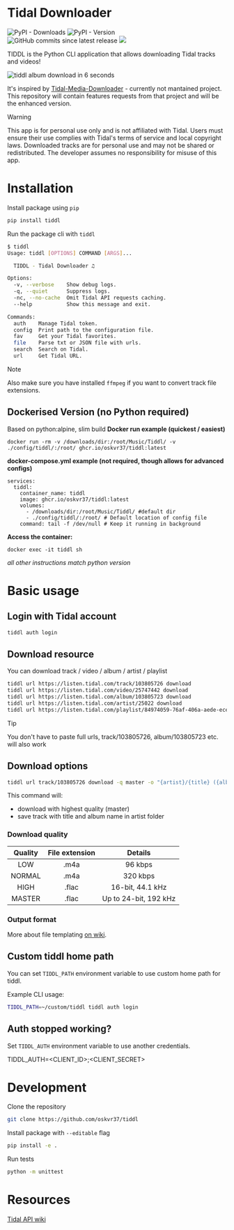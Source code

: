 # Tidal Downloader

![PyPI - Downloads](https://img.shields.io/pypi/dm/tiddl?style=for-the-badge&color=%2332af64)
![PyPI - Version](https://img.shields.io/pypi/v/tiddl?style=for-the-badge)
![GitHub commits since latest release](https://img.shields.io/github/commits-since/oskvr37/tiddl/latest?style=for-the-badge)
[<img src="https://img.shields.io/badge/gitmoji-%20😜%20😍-FFDD67.svg?style=for-the-badge" />](https://gitmoji.dev)

TIDDL is the Python CLI application that allows downloading Tidal tracks and videos!

<img src="https://raw.githubusercontent.com/oskvr37/tiddl/refs/heads/main/docs/demo.gif" alt="tiddl album download in 6 seconds" />

It's inspired by [Tidal-Media-Downloader](https://github.com/yaronzz/Tidal-Media-Downloader) - currently not mantained project.
This repository will contain features requests from that project and will be the enhanced version.

> [!WARNING]
> This app is for personal use only and is not affiliated with Tidal. Users must ensure their use complies with Tidal's terms of service and local copyright laws. Downloaded tracks are for personal use and may not be shared or redistributed. The developer assumes no responsibility for misuse of this app.

# Installation

Install package using `pip`

```bash
pip install tiddl
```

Run the package cli with `tiddl`

```bash
$ tiddl
Usage: tiddl [OPTIONS] COMMAND [ARGS]...

  TIDDL - Tidal Downloader ♫

Options:
  -v, --verbose    Show debug logs.
  -q, --quiet      Suppress logs.
  -nc, --no-cache  Omit Tidal API requests caching.
  --help           Show this message and exit.

Commands:
  auth    Manage Tidal token.
  config  Print path to the configuration file.
  fav     Get your Tidal favorites.
  file    Parse txt or JSON file with urls.
  search  Search on Tidal.
  url     Get Tidal URL.
```

> [!NOTE]
> Also make sure you have installed `ffmpeg` if you want to convert track file extensions.

## Dockerised Version (no Python required)

Based on python:alpine, slim build
**Docker run example (quickest / easiest)**
```
docker run -rm -v /downloads/dir:/root/Music/Tiddl/ -v ./config/tiddl/:/root/ ghcr.io/oskvr37/tiddl:latest
```

**docker-compose.yml example (not required, though allows for advanced configs)**
```
services:
  tiddl:
    container_name: tiddl
    image: ghcr.io/oskvr37/tiddl:latest
    volumes:
      - /downloads/dir:/root/Music/Tiddl/ #default dir
      - ./config/tiddl/:/root/ # Default location of config file 
    command: tail -f /dev/null # Keep it running in background
```
**Access the container:**
```
docker exec -it tiddl sh
```

_all other instructions match python version_

# Basic usage

## Login with Tidal account

```bash
tiddl auth login
```

## Download resource

You can download track / video / album / artist / playlist

```bash
tiddl url https://listen.tidal.com/track/103805726 download
tiddl url https://listen.tidal.com/video/25747442 download
tiddl url https://listen.tidal.com/album/103805723 download
tiddl url https://listen.tidal.com/artist/25022 download
tiddl url https://listen.tidal.com/playlist/84974059-76af-406a-aede-ece2b78fa372 download
```

> [!TIP]
> You don't have to paste full urls, track/103805726, album/103805723 etc. will also work

## Download options

```bash
tiddl url track/103805726 download -q master -o "{artist}/{title} ({album})"
```

This command will:

- download with highest quality (master)
- save track with title and album name in artist folder

### Download quality

| Quality | File extension |        Details        |
| :-----: | :------------: | :-------------------: |
|   LOW   |      .m4a      |        96 kbps        |
| NORMAL  |      .m4a      |       320 kbps        |
|  HIGH   |     .flac      |   16-bit, 44.1 kHz    |
| MASTER  |     .flac      | Up to 24-bit, 192 kHz |

### Output format

More about file templating [on wiki](https://github.com/oskvr37/tiddl/wiki/Template-formatting).

## Custom tiddl home path

You can set `TIDDL_PATH` environment variable to use custom home path for tiddl.

Example CLI usage:

```sh
TIDDL_PATH=~/custom/tiddl tiddl auth login
```

## Auth stopped working?

Set `TIDDL_AUTH` environment variable to use another credentials.

TIDDL_AUTH=<CLIENT_ID>;<CLIENT_SECRET>

# Development

Clone the repository

```bash
git clone https://github.com/oskvr37/tiddl
```

Install package with `--editable` flag

```bash
pip install -e .
```

Run tests

```bash
python -m unittest
```

# Resources

[Tidal API wiki](https://github.com/Fokka-Engineering/TIDAL)
